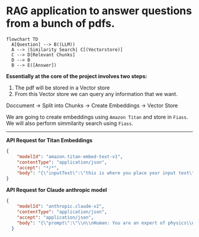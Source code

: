 
# RAG application to answer questions from a bunch of pdfs.

```meramid
flowchart TD
  A[Question] --> B((LLM))
  A --> |Similarity Search| C[(Vectorstore)]
  C --> D[Relevant Chunks]
  D --> B
  B --> E([Answer])
```
**Essentially at the core of the project involves two steps:**
1. The pdf will be stored in a Vector store
2. From this Vector store we can query any information that we want.

Doccument -> Split into Chunks -> Create Embeddings -> Vector Store

We are going to create embeddings using `Amazon Titan` and store in `Fiass`. We will also perform simmilarity search using `Fiass`.

--------

**API Request for Titan Embeddings**
```json
{
    "modelId": "amazon.titan-embed-text-v1",
    "contentType": "application/json",
    "accept": "*/*",
    "body": "{\"inputText\":\"this is where you place your input text\"}"
}
```

**API Request for Claude anthropic model**

```json
{
    "modelId": "anthropic.claude-v2",
    "contentType": "application/json",
    "accept": "application/json",
    "body": "{\"prompt\":\"\\n\\nHuman: You are an expert of physics\\n\\n\",\"max_gen_len\":512,\"temperature\":0.5,\"top_p\":0.9}"
  }
```